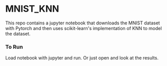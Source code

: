 # MNIST_KNN

This repo contains a jupyter notebook that downloads the MNIST dataset with Pytorch and then uses scikit-learn's implementation of KNN to model the dataset.


### To Run
Load notebook with jupyter and run. Or just open and look at the results.

